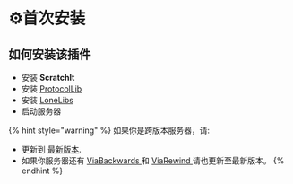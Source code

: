 # ⚙️首次安装

## 如何安装该插件

* 安装 **ScratchIt**
* 安装 [ProtocolLib](https://www.spigotmc.org/resources/protocollib.1997/)
* 安装 [LoneLibs](https://www.spigotmc.org/resources/lonelibs.75974/)
* 启动服务器

{% hint style="warning" %}
如果你是跨版本服务器，请:

* 更新到 [最新版本](https://ci.viaversion.com/job/ViaVersion-DEV/).
* 如果你服务器还有 [ViaBackwards ](https://ci.viaversion.com/view/ViaBackwards/job/ViaBackwards-DEV/)和 [ViaRewind ](https://ci.viaversion.com/view/ViaRewind/job/ViaRewind-DEV/)请也更新至最新版本。
{% endhint %}

